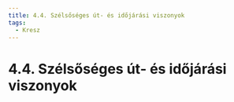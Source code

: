 ```yaml
---
title: 4.4. Szélsőséges út- és időjárási viszonyok
tags:
  - Kresz
---
```


# 4.4. Szélsőséges út- és időjárási viszonyok
